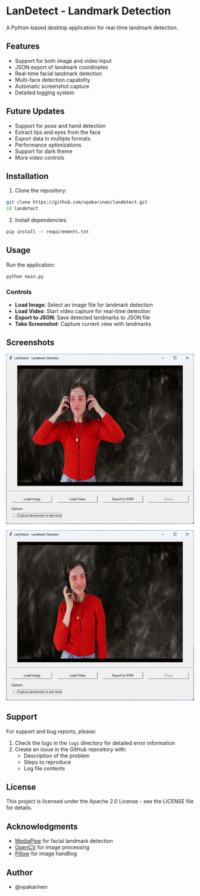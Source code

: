 # LanDetect - Landmark Detection

A Python-based desktop application for real-time landmark detection.

## Features

- Support for both image and video input
- JSON export of landmark coordinates
- Real-time facial landmark detection
- Multi-face detection capability
- Automatic screenshot capture
- Detailed logging system

## Future Updates

- Support for pose and hand detection
- Extract lips and eyes from the face
- Export data in multiple formats
- Performance optimizations
- Support for dark theme
- More video controls

## Installation

1. Clone the repository:
```bash
git clone https://github.com/vpakarinen/landetect.git
cd landetect
```

2. Install dependencies:
```bash
pip install -r requirements.txt
```

## Usage

Run the application:
```bash
python main.py
```

### Controls

- **Load Image**: Select an image file for landmark detection
- **Load Video**: Start video capture for real-time detection
- **Export to JSON**: Save detected landmarks to JSON file
- **Take Screenshot**: Capture current view with landmarks

## Screenshots

![Example 1](screenshots/Screenshot02-13-202515.50.15.png)

![Example 2](screenshots/Screenshot02-13-202515.49.20.png)

## Support

For support and bug reports, please:

1. Check the logs in the `logs` directory for detailed error information
2. Create an issue in the GitHub repository with:
   - Description of the problem
   - Steps to reproduce
   - Log file contents

## License

This project is licensed under the Apache 2.0 License - see the LICENSE file for details.

## Acknowledgments

- [MediaPipe](https://mediapipe.dev/) for facial landmark detection
- [OpenCV](https://opencv.org/) for image processing
- [Pillow](https://pillow.readthedocs.io/en/stable/) for image handling

## Author
- @vpakarinen
